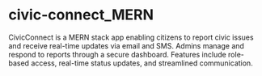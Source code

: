 # civic-connect_MERN
CivicConnect is a MERN stack app enabling citizens to report civic issues and receive real-time updates via email and SMS. Admins manage and respond to reports through a secure dashboard. Features include role-based access, real-time status updates, and streamlined communication.
